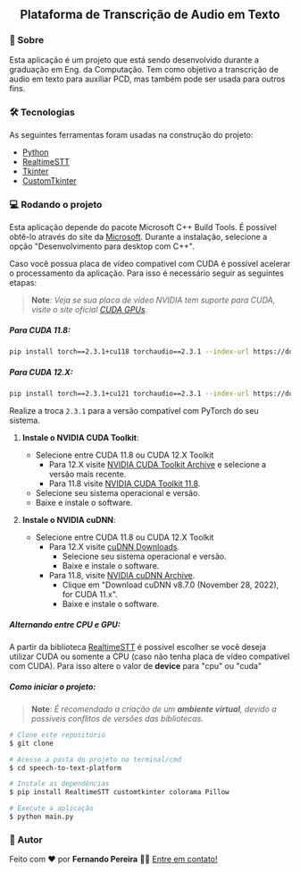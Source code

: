 <p align="center">
  <h2 align="center">Plataforma de Transcrição de Audio em Texto</h2>
</p>

### 📌 Sobre

Esta aplicação é um projeto que está sendo desenvolvido durante a graduação em Eng. da Computação. Tem como objetivo a transcrição de audio em texto para auxiliar PCD, mas também pode ser usada para outros fins.

### 🛠 Tecnologias

As seguintes ferramentas foram usadas na construção do projeto:

- [Python](https://www.python.org/)
- [RealtimeSTT](https://github.com/KoljaB/RealtimeSTT)
- [Tkinter](https://docs.python.org/3/library/tkinter.html)
- [CustomTkinter](https://customtkinter.tomschimansky.com/)

### 💻 Rodando o projeto

Esta aplicação depende do pacote Microsoft C++ Build Tools. É possível obtê-lo através do site da [Microsoft](https://visualstudio.microsoft.com/pt-br/visual-cpp-build-tools/). Durante a instalação, selecione a opção "Desenvolvimento para desktop com C++".

Caso você possua placa de vídeo compativel com CUDA é possível acelerar o processamento da aplicação. Para isso é necessário seguir as seguintes etapas:

> **Note**: *Veja se sua placa de vídeo NVIDIA tem suporte para CUDA, visite o site oficial [CUDA GPUs](https://developer.nvidia.com/cuda-gpus).*

##### Para CUDA 11.8:
```bash
pip install torch==2.3.1+cu118 torchaudio==2.3.1 --index-url https://download.pytorch.org/whl/cu118
```

##### Para CUDA 12.X:
```bash
pip install torch==2.3.1+cu121 torchaudio==2.3.1 --index-url https://download.pytorch.org/whl/cu121
```
Realize a troca ```2.3.1``` para a versão compatível com PyTorch do seu sistema.

1. **Instale o NVIDIA CUDA Toolkit**:
    - Selecione entre CUDA 11.8 ou CUDA 12.X Toolkit
      - Para 12.X visite [NVIDIA CUDA Toolkit Archive](https://developer.nvidia.com/cuda-toolkit-archive) e selecione a versão mais recente.
      - Para 11.8 visite [NVIDIA CUDA Toolkit 11.8](https://developer.nvidia.com/cuda-11-8-0-download-archive).
    - Selecione seu sistema operacional e versão.
    - Baixe e instale o software.

2. **Instale o NVIDIA cuDNN**:
    - Selecione entre CUDA 11.8 ou CUDA 12.X Toolkit
      - Para 12.X visite [cuDNN Downloads](https://developer.nvidia.com/cudnn-downloads).
        - Selecione seu sistema operacional e versão.
        - Baixe e instale o software.
      - Para 11.8, visite [NVIDIA cuDNN Archive](https://developer.nvidia.com/rdp/cudnn-archive).
        - Clique em "Download cuDNN v8.7.0 (November 28, 2022), for CUDA 11.x".
        - Baixe e instale o software.

##### Alternando entre CPU e GPU:

A partir da biblioteca [RealtimeSTT](https://github.com/KoljaB/RealtimeSTT) é possível escolher se você deseja utilizar CUDA ou somente a CPU (caso não tenha placa de vídeo compatível com CUDA). Para isso altere o valor de **device** para "cpu" ou "cuda"

##### Como iniciar o projeto:

> **Note**: *É recomendado a criação de um **ambiente virtual**, devido a possíveis conflitos de versões das bibliotecas.*

```bash
# Clone este repositório
$ git clone

# Acesse a pasta do projeto no terminal/cmd
$ cd speech-to-text-platform

# Instale as dependências
$ pip install RealtimeSTT customtkinter colorama Pillow

# Execute a aplicação
$ python main.py
```

### 🔗 Autor

Feito com ❤️ por **Fernando Pereira** 👋🏽 [Entre em contato!](https://www.linkedin.com/in/ferpereira36/) 
